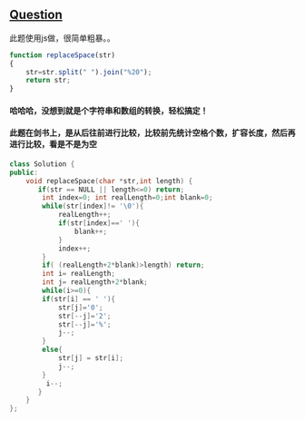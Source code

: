 ## [Question](https://www.nowcoder.com/practice/4060ac7e3e404ad1a894ef3e17650423?tpId=13&tqId=11155&tPage=1&rp=1&ru=/ta/coding-interviews&qru=/ta/coding-interviews/question-ranking)
此题使用js做，很简单粗暴。。
```javascript
function replaceSpace(str)
{
    str=str.split(" ").join("%20");
    return str;
}
```
#### 哈哈哈，没想到就是个字符串和数组的转换，轻松搞定！

#### 此题在剑书上，是从后往前进行比较，比较前先统计空格个数，扩容长度，然后再进行比较，看是不是为空
```C++
class Solution {
public:
	void replaceSpace(char *str,int length) {
       if(str == NULL || length<=0) return;
        int index=0; int realLength=0;int blank=0;
        while(str[index]!= '\0'){
            realLength++;
            if(str[index]==' '){
                blank++;
            }
            index++;
        }
        if( (realLength+2*blank)>length) return;
        int i= realLength;
        int j= realLength+2*blank;
        while(i>=0){
        if(str[i] == ' '){
            str[j]='0';
            str[--j]='2';
            str[--j]='%';
            j--;
        }
        else{
            str[j] = str[i];
            j--;
        }
         i--;   
       }
	}
};
```
